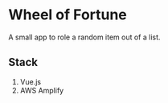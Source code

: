 # Wheel of Fortune

A small app to role a random item out of a list.

## Stack

1. Vue.js
2. AWS Amplify
